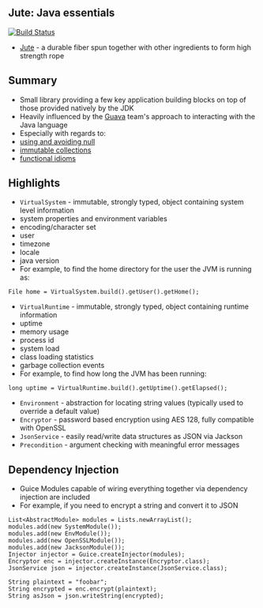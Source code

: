 Jute: Java essentials
-------

[![Build Status](https://travis-ci.org/KualiCo/jute.svg?branch=master)](https://travis-ci.org/KualiCo/jute)

* [Jute](http://en.wikipedia.org/wiki/Jute) - a durable fiber spun together with other ingredients to form high strength rope


Summary
-------

* Small library providing a few key application building blocks on top of those provided natively by the JDK
* Heavily influenced by the [Guava](https://github.com/google/guava) team's approach to interacting with the Java language 
* Especially with regards to:
 * [using and avoiding null](https://code.google.com/p/guava-libraries/wiki/UsingAndAvoidingNullExplained)
 * [immutable collections](https://code.google.com/p/guava-libraries/wiki/ImmutableCollectionsExplained)
 * [functional idioms](https://code.google.com/p/guava-libraries/wiki/FunctionalExplained)

Highlights
-------
* `VirtualSystem` - immutable, strongly typed, object containing system level information
 * system properties and environment variables
 * encoding/character set
 * user
 * timezone
 * locale
 * java version
* For example, to find the home directory for the user the JVM is running as:
```
File home = VirtualSystem.build().getUser().getHome();
```
* `VirtualRuntime` - immutable, strongly typed, object containing runtime information
 * uptime
 * memory usage
 * process id
 * system load
 * class loading statistics
 * garbage collection events
* For example, to find how long the JVM has been running:
```
long uptime = VirtualRuntime.build().getUptime().getElapsed();
```
* `Environment` - abstraction for locating string values (typically used to override a default value)
* `Encryptor` - password based encryption using AES 128, fully compatible with OpenSSL
* `JsonService` - easily read/write data structures as JSON via Jackson
* `Precondition` - argument checking with meaningful error messages

Dependency Injection
-------
* Guice Modules capable of wiring everything together via dependency injection are included
* For example, if you need to encrypt a string and convert it to JSON
```
List<AbstractModule> modules = Lists.newArrayList();
modules.add(new SystemModule());
modules.add(new EnvModule());
modules.add(new OpenSSLModule());
modules.add(new JacksonModule());
Injector injector = Guice.createInjector(modules);
Encryptor enc = injector.createInstance(Encryptor.class);
JsonService json = injector.createInstance(JsonService.class);

String plaintext = "foobar";
String encrypted = enc.encrypt(plaintext);
String asJson = json.writeString(encrypted);
```
